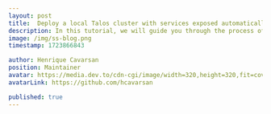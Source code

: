 ```yaml
---
layout: post
title:  Deploy a local Talos cluster with services exposed automatically with Terraform and Kftray
description: In this tutorial, we will guide you through the process of deploying a local Talos cluster in Docker, with services exposed automatically via localhost using Terraform and Kftray.
image: /img/ss-blog.png
timestamp: 1723866843

author: Henrique Cavarsan
position: Maintainer
avatar: https://media.dev.to/cdn-cgi/image/width=320,height=320,fit=cover,gravity=auto,format=auto/https%3A%2F%2Fdev-to-uploads.s3.amazonaws.com%2Fuploads%2Fuser%2Fprofile_image%2F1243406%2F70a23663-0e74-428f-9f28-9e83c6178188.jpeg
avatarLink: https://github.com/hcavarsan

published: true
---
```

